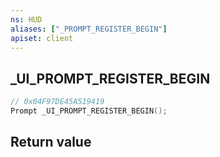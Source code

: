 ```yaml
---
ns: HUD
aliases: ["_PROMPT_REGISTER_BEGIN"]
apiset: client
---
```

## _UI_PROMPT_REGISTER_BEGIN

```c
// 0x04F97DE45A519419
Prompt _UI_PROMPT_REGISTER_BEGIN();
```



## Return value